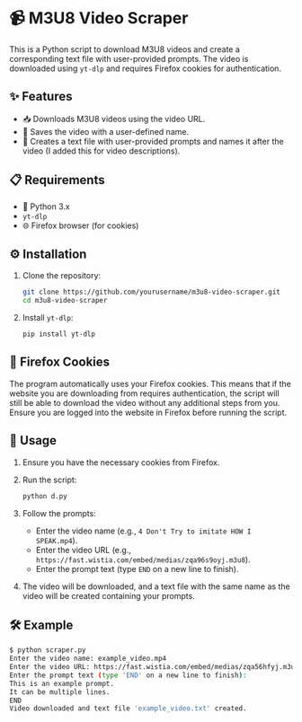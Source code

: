 
# 📹 M3U8 Video Scraper

This is a Python script to download M3U8 videos and create a corresponding text file with user-provided prompts. The video is downloaded using `yt-dlp` and requires Firefox cookies for authentication.

## ✨ Features

- 📥 Downloads M3U8 videos using the video URL.
- 💾 Saves the video with a user-defined name.
- 📝 Creates a text file with user-provided prompts and names it after the video (I added this for video descriptions).

## 📋 Requirements

- 🐍 Python 3.x
- `yt-dlp`
- 🌐 Firefox browser (for cookies)

## ⚙️ Installation

1. Clone the repository:
   ```bash
   git clone https://github.com/yourusername/m3u8-video-scraper.git
   cd m3u8-video-scraper
   ```

2. Install `yt-dlp`:
   ```bash
   pip install yt-dlp
   ```

## 🍪 Firefox Cookies

The program automatically uses your Firefox cookies. This means that if the website you are downloading from requires authentication, the script will still be able to download the video without any additional steps from you. Ensure you are logged into the website in Firefox before running the script.

## 🚀 Usage

1. Ensure you have the necessary cookies from Firefox.
2. Run the script:
   ```bash
   python d.py
   ```

3. Follow the prompts:
   - Enter the video name (e.g., `4 Don't Try to imitate HOW I SPEAK.mp4`).
   - Enter the video URL (e.g., `https://fast.wistia.com/embed/medias/zqa96s9oyj.m3u8`).
   - Enter the prompt text (type `END` on a new line to finish).

4. The video will be downloaded, and a text file with the same name as the video will be created containing your prompts.

## 🛠️ Example

```bash
$ python scraper.py
Enter the video name: example_video.mp4
Enter the video URL: https://fast.wistia.com/embed/medias/zqa56hfyj.m3u8
Enter the prompt text (type 'END' on a new line to finish):
This is an example prompt.
It can be multiple lines.
END
Video downloaded and text file 'example_video.txt' created.
```

